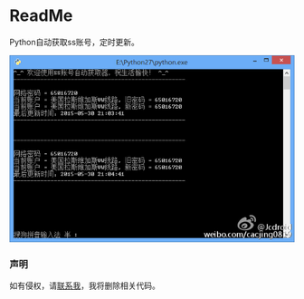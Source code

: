 # ReadMe

Python自动获取ss账号，定时更新。

![](screenshot/6e281483gw1esmkyn7263j20it0cb0up.jpg)



### 声明

如有侵权，请[联系我](mailto:438339197@qq.com)，我将删除相关代码。